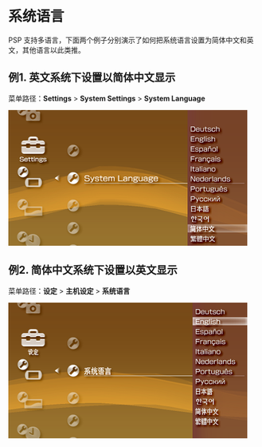 # 系统语言

PSP 支持多语言，下面两个例子分别演示了如何把系统语言设置为简体中文和英文，其他语言以此类推。

## 例1. 英文系统下设置以简体中文显示

菜单路径：**Settings** > **System Settings** > **System Language**

![选择简体中文](select-chinese.png "选择简体中文")

## 例2. 简体中文系统下设置以英文显示

菜单路径：**设定** > **主机设定** > **系统语言**

![选择 English](select-english.png "选择 English")
